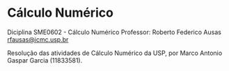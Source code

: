 # Cálculo Numérico

Diciplina SME0602 - Cálculo Numérico
Professor: Roberto Federico Ausas
rfausas@icmc.usp.br

Resolução das atividades de Cálculo Numérico da USP,
por Marco Antonio Gaspar Garcia (11833581).
